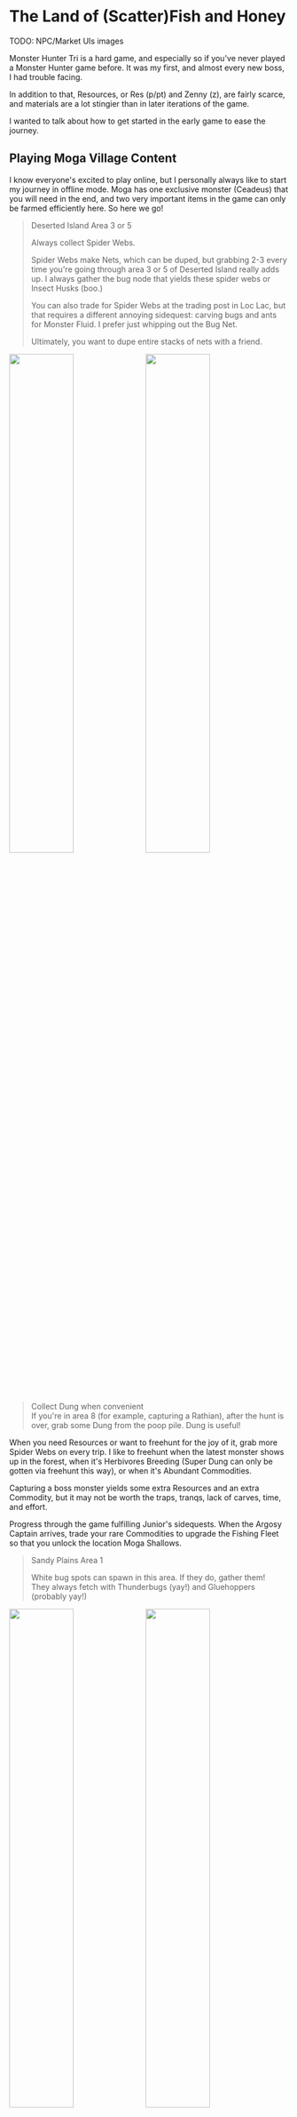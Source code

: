 # The Land of (Scatter)Fish and Honey

TODO:  NPC/Market UIs images

Monster Hunter Tri is a hard game, and especially so if you've never played a Monster Hunter game before. It was my first, and almost every new boss, I had trouble facing.

In addition to that, Resources, or Res (p/pt) and Zenny (z), are fairly scarce, and materials are a lot stingier than in later iterations of the game.

I wanted to talk about how to get started in the early game to ease the journey.


## Playing Moga Village Content

I know everyone's excited to play online, but I personally always like to start my journey in offline mode. Moga has one exclusive monster (Ceadeus) that you will need in the end, and two very important items in the game can only be farmed efficiently here. So here we go!

> Deserted Island Area 3 or 5
> 
> Always collect Spider Webs.
> 
> Spider Webs make Nets, which can be duped, but grabbing 2-3 every time you're going through area 3 or 5 of Deserted Island really adds up. I always gather the bug node that yields these spider webs or Insect Husks (boo.)
> 
> You can also trade for Spider Webs at the trading post in Loc Lac, but that requires a different annoying sidequest: carving bugs and ants for Monster Fluid. I prefer just whipping out the Bug Net.
> 
> Ultimately, you want to dupe entire stacks of nets with a friend.

<p float="left">
<img src="images/deserted-island-spider-webs-3.png" width="48%">
<img src="images/deserted-island-spider-webs-5.png" width="48%">
<p float="left">

> Collect Dung when convenient  
> If you're in area 8 (for example, capturing a Rathian), after the hunt is over, grab some Dung from the poop pile. Dung is useful!  

When you need Resources or want to freehunt for the joy of it, grab more Spider Webs on every trip. I like to freehunt when the latest monster shows up in the forest, when it's Herbivores Breeding (Super Dung can only be gotten via freehunt this way), or when it's Abundant Commodities.

Capturing a boss monster yields some extra Resources and an extra Commodity, but it may not be worth the traps, tranqs, lack of carves, time, and effort.

Progress through the game fulfilling Junior's sidequests. When the Argosy Captain arrives, trade your rare Commodities to upgrade the Fishing Fleet so that you unlock the location Moga Shallows.

> Sandy Plains Area 1
> 
> White bug spots can spawn in this area. If they do, gather them!  
> They always fetch with Thunderbugs (yay!) and Gluehoppers (probably yay!)  

<p float="left">
<img src="images/sandy-plains-thunderbugs-1.png" width="48%">
<img src="images/sandy-plains-thunderbugs-2.png" width="48%">
<p float="left">


Make sure to pay a little Zenny to eat a meal before you go on quests. If you get Crazy Lucky Cat, take the hunt with the highest Zenny reward! This is always going to be a capture quest. I did a lot of Qurupeco, Ludroth, and Rathian capturing as I continued to rank up in village.

Once you hit 4★ Moga Village quests, you unlock the Tundra. Make sure to grab some Stormsender Seeds on your first journey. You will grow these on your farm to sell for Zenny.

> Make sure your combine rate is 100%! The last thing you want is to waste your items by creating Garbage.
> 
> Combo Plus may be very useful as well. Sap Plant and Iron Ore makes 2 Bomb Casings.
> 
> Buy a copy of Combo Book 1 and 2 from the Gal with the Goods.
> 
> If you're just in your room making hunt supplies, putting on full Chainmail can be a big help.

## The Moga Mogul Empire

At about this point, you should have some farms upgraded all the way (10 days) and probably 2 boats with access to Moga Shallows, as well as some Commodities under your belt to trade. Here is what I do:

- Set the Argosy Captain to visit only the farming location for the shortest journey until you get the discount(s) you want.  
- When Fish Finder is on discount, trade all my common commodities to stockpile them! Even better if something of ours sells for extra value.  
- Plant Stormsender Seeds with Dung.  
- Send your boats to Moga Shallows and use Fish Finder.  

<p float="left">
<img src="images/de-wa-come-back-soon.png" width="48%">
<img src="images/sale.png" width="48%">
<p float="left">


The Stormsender Seeds, you can just hit sell all to make a nice chunk of change - about 30,000z every cycle. Stormsenders aren't the highest-selling item you can farm, but the Resources-to-Zenny efficiency can't be beat.
<p float="left">
<img src="images/stormsender-sow.png" width="48%">
<img src="images/stormsender-harvest.png" width="48%">
<p float="left">


And to replenish resources without free hunting, collect all of the fish that your ships get from Moga Shallows, visit Junior, and generate Resources out of all of them besides Scatterfish. Scatterfish are priceless. Hang onto them!

Now you should have regular Zenny and Resource Point income flowing in.
 
> The Argosy Captain also has other useful things for trade. Discounted Thunderbugs are very nice, especially when there's a buff on Armorfish Morsels. Whenever a nice consumable goes on sale, I consider trading for a bunch of them. Dash Juice, Pitfall Trap, Flash Bomb... stuff like that.

Now that you aren't constantly going broke forging armors and weapons, it might be time to switch up the farm! The following items are very nice to have plenty of. I'm talking hundreds, maybe a little over a thousand.

<p float="left">
<img src="images/farm.png" width="98%">
<p float="left">  

- Honey. Honey honey honey. Put these on 10 cycles with Bizzy Bees. Trade for Bizzy Bees. FARM HONEY.  
- Flashbugs (FLASH BOMBS!)  
- Godbugs (ingredient for Max Potion)  
- Might Seed  
- Dragon Toadstool  

## Cycling your days
Once your farm and fish empire is running, *always* sleep at night. This allows your boats and farm to advance another half day, accelerating their output.

In order to advance from day to night, you have to either freehunt or go on a quest that takes at least two minutes (TODO: test or get a source on this.) If you go to freehunt, grab Spider Webs (area 7), grill some Rare or Well-Done Steaks (up to you), grab some Dung, and return to Moga Village. If it didn't turn to nighttime, go back out and spend a little longer.

## Welcome to the city! We have markets!
<p float="left">
<img src="images/loc-lac-greet.png" width="98%">
<p float="left">  
Welcome to Loc Lac! Did you show up in a Helios/Selene mix, proving to other hunters that you completed Moga Village and are kitted out with the best equipment Low Rank has to offer? Ah, well, no matter.

TODO: Vendor images, ctd.

The city sells a variety of items that you would otherwise have to combine on your own in Moga. Have you noticed how annoying it is to make Bomb Casings? Well, Captain Tool sells them to you! ...sometimes. 

<p float="left">
<img src="images/captain-tool.png" width="98%">
<p float="left">  

TODO: Sandstorm event gate/city tell images

> Jhen Mohran threatens the very existence of Loc Lac every two weeks. The markets are expanded, and everything sells for half price! Thunderbugs! Pin Tuna! Bird Wyvern Fang! BUY BUY BUY!

Make sure to shop and stock up when Jhen arrives. Chamberlyne, read me my shopping list.

Nya!
- Gunpowder
- Thunderbugs
- Bomb Casings
- Bird Wyvern Fang (Pierce S Lv1 combine)
- Pin Tuna (Pierce S Lv2 combine)
- Wyvern Claw (Lifepowder and Clust S Lv2 combine)
- Sleepyfish (Sleep Lv2 combine)
- Dragon Toadstool (Immunizer combine)
- Drugged Meat
- Tinged Meat
- Raw Meat

Now all you have to do is go on hunts and not triple cart. Hmm, where did I leave my Felyne Moxie again...

### Buying Mass-Combines

TODO: Vendor image / UI  

<p float="left">
<img src="images/combinator.png" width="98%">
<p float="left">  
Introducing the Combinator, the humble Wyverian of the Combinery who offers to combine items in bulk for you at a nugatory price.  If you can spare the Zenny, he will save you the trouble of manually slow-combining your much-vaunted consumables in your Item Box.  Highly recommended for when you want to (re)stock up and/or when you run low/out while in the middle of your online session with your hunting buddies.


